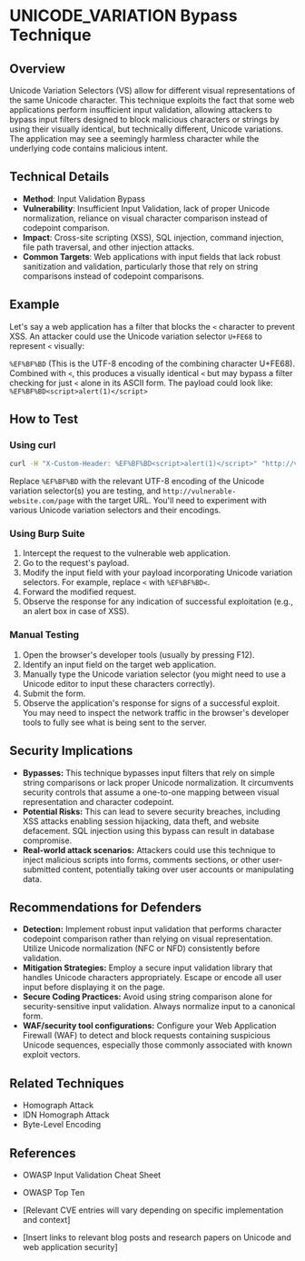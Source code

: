 # UNICODE_VARIATION Bypass Technique

## Overview

Unicode Variation Selectors (VS) allow for different visual representations of the same Unicode character.  This technique exploits the fact that some web applications perform insufficient input validation, allowing attackers to bypass input filters designed to block malicious characters or strings by using their visually identical, but technically different, Unicode variations.  The application may see a seemingly harmless character while the underlying code contains malicious intent.


## Technical Details

- **Method**: Input Validation Bypass
- **Vulnerability**: Insufficient Input Validation, lack of proper Unicode normalization, reliance on visual character comparison instead of codepoint comparison.
- **Impact**: Cross-site scripting (XSS), SQL injection, command injection, file path traversal, and other injection attacks.
- **Common Targets**: Web applications with input fields that lack robust sanitization and validation, particularly those that rely on string comparisons instead of codepoint comparisons.


## Example

Let's say a web application has a filter that blocks the `<` character to prevent XSS.  An attacker could use the Unicode variation selector `U+FE68` to represent `<` visually:

`%EF%BF%BD` (This is the UTF-8 encoding of the  combining character U+FE68).  Combined with `<`, this produces a visually identical `<` but may bypass a filter checking for just `<` alone in its ASCII form.  The payload could look like:  `%EF%BF%BD<script>alert(1)</script>`


## How to Test

### Using curl

```bash
curl -H "X-Custom-Header: %EF%BF%BD<script>alert(1)</script>" "http://vulnerable-website.com/page"
```
Replace `%EF%BF%BD` with the relevant UTF-8 encoding of the Unicode variation selector(s) you are testing,  and  `http://vulnerable-website.com/page` with the target URL.  You'll need to experiment with various Unicode variation selectors and their encodings.


### Using Burp Suite

1. Intercept the request to the vulnerable web application.
2. Go to the request's payload.
3. Modify the input field with your payload incorporating Unicode variation selectors.  For example, replace `<` with  `%EF%BF%BD<`.
4. Forward the modified request.
5. Observe the response for any indication of successful exploitation (e.g., an alert box in case of XSS).


### Manual Testing

1. Open the browser's developer tools (usually by pressing F12).
2. Identify an input field on the target web application.
3. Manually type the Unicode variation selector (you might need to use a Unicode editor to input these characters correctly).
4. Submit the form.
5. Observe the application's response for signs of a successful exploit.  You may need to inspect the network traffic in the browser's developer tools to fully see what is being sent to the server.



## Security Implications

- **Bypasses:**  This technique bypasses input filters that rely on simple string comparisons or lack proper Unicode normalization. It circumvents security controls that assume a one-to-one mapping between visual representation and character codepoint.
- **Potential Risks:** This can lead to severe security breaches, including XSS attacks enabling session hijacking, data theft, and website defacement.  SQL injection using this bypass can result in database compromise.
- **Real-world attack scenarios:**  Attackers could use this technique to inject malicious scripts into forms, comments sections, or other user-submitted content, potentially taking over user accounts or manipulating data.



## Recommendations for Defenders

- **Detection:** Implement robust input validation that performs character codepoint comparison rather than relying on visual representation. Utilize Unicode normalization (NFC or NFD) consistently before validation.
- **Mitigation Strategies:** Employ a secure input validation library that handles Unicode characters appropriately.  Escape or encode all user input before displaying it on the page.
- **Secure Coding Practices:** Avoid using string comparison alone for security-sensitive input validation. Always normalize input to a canonical form.
- **WAF/security tool configurations:** Configure your Web Application Firewall (WAF) to detect and block requests containing suspicious Unicode sequences, especially those commonly associated with known exploit vectors.


## Related Techniques

- Homograph Attack
- IDN Homograph Attack
- Byte-Level Encoding


## References

- OWASP Input Validation Cheat Sheet
- OWASP Top Ten
- [Relevant CVE entries will vary depending on specific implementation and context]

- [Insert links to relevant blog posts and research papers on Unicode and web application security]


